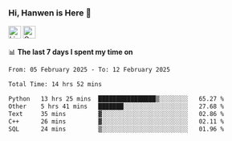 ### Hi, Hanwen is Here 👋
<p>
	<a href="https://www.linkedin.com/in/liu-hanwen/"><img src="https://img.shields.io/badge/@hanwen-0A66C2?style=flat&logo=LinkedIn&logoColor=white" alt="Linkedin"  height="25px"/></a> 
	<a href="https://scholar.google.com/citations?user=HDF0su0AAAAJ"><img src="https://img.shields.io/badge/scholar-4385FE.svg?&style=plastic&logo=google-scholar&logoColor=white" alt="Google Scholar" height="25px"> </a>
</p>

📊 **The last 7 days I spent my time on** 
<!--START_SECTION:waka-->

```txt
From: 05 February 2025 - To: 12 February 2025

Total Time: 14 hrs 52 mins

Python   13 hrs 25 mins  ████████████████▒░░░░░░░░   65.27 %
Other    5 hrs 41 mins   ███████░░░░░░░░░░░░░░░░░░   27.68 %
Text     35 mins         ▓░░░░░░░░░░░░░░░░░░░░░░░░   02.86 %
C++      26 mins         ▓░░░░░░░░░░░░░░░░░░░░░░░░   02.11 %
SQL      24 mins         ▒░░░░░░░░░░░░░░░░░░░░░░░░   01.96 %
```

<!--END_SECTION:waka-->


<!--
**david990917/david990917** is a ✨ _special_ ✨ repository because its `README.md` (this file) appears on your GitHub profile.

Here are some ideas to get you started:

- 🔭 I’m currently working on ...
- 🌱 I’m currently learning ...
- 👯 I’m looking to collaborate on ...
- 🤔 I’m looking for help with ...
- 💬 Ask me about ...
- 📫 How to reach me: ...
- 😄 Pronouns: ...
- ⚡ Fun fact: ...
-->
